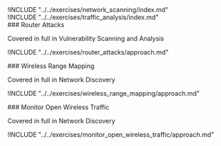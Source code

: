 
<div class="boxtext">
!INCLUDE "../../exercises/network_scanning/index.md"
</div>

<div class="boxtext">
!INCLUDE "../../exercises/traffic_analysis/index.md"
</div>

<div class="boxtext">
### Router Attacks

Covered in full in  Vulnerability Scanning and Analysis

!INCLUDE "../../exercises/router_attacks/approach.md"
</div>

<div class="boxtext">
### Wireless Range Mapping

Covered in full in Network Discovery

!INCLUDE "../../exercises/wireless_range_mapping/approach.md"
</div>

<div class="boxtext">
### Monitor Open Wireless Traffic

Covered in full in Network Discovery

!INCLUDE "../../exercises/monitor_open_wireless_traffic/approach.md"
</div>
